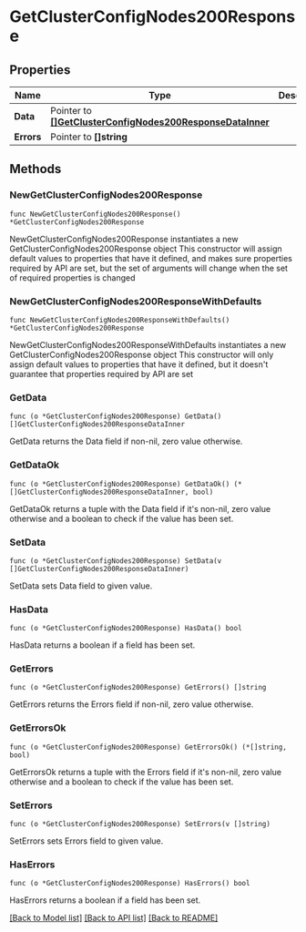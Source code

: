 # GetClusterConfigNodes200Response

## Properties

Name | Type | Description | Notes
------------ | ------------- | ------------- | -------------
**Data** | Pointer to [**[]GetClusterConfigNodes200ResponseDataInner**](GetClusterConfigNodes200ResponseDataInner.md) |  | [optional] 
**Errors** | Pointer to **[]string** |  | [optional] 

## Methods

### NewGetClusterConfigNodes200Response

`func NewGetClusterConfigNodes200Response() *GetClusterConfigNodes200Response`

NewGetClusterConfigNodes200Response instantiates a new GetClusterConfigNodes200Response object
This constructor will assign default values to properties that have it defined,
and makes sure properties required by API are set, but the set of arguments
will change when the set of required properties is changed

### NewGetClusterConfigNodes200ResponseWithDefaults

`func NewGetClusterConfigNodes200ResponseWithDefaults() *GetClusterConfigNodes200Response`

NewGetClusterConfigNodes200ResponseWithDefaults instantiates a new GetClusterConfigNodes200Response object
This constructor will only assign default values to properties that have it defined,
but it doesn't guarantee that properties required by API are set

### GetData

`func (o *GetClusterConfigNodes200Response) GetData() []GetClusterConfigNodes200ResponseDataInner`

GetData returns the Data field if non-nil, zero value otherwise.

### GetDataOk

`func (o *GetClusterConfigNodes200Response) GetDataOk() (*[]GetClusterConfigNodes200ResponseDataInner, bool)`

GetDataOk returns a tuple with the Data field if it's non-nil, zero value otherwise
and a boolean to check if the value has been set.

### SetData

`func (o *GetClusterConfigNodes200Response) SetData(v []GetClusterConfigNodes200ResponseDataInner)`

SetData sets Data field to given value.

### HasData

`func (o *GetClusterConfigNodes200Response) HasData() bool`

HasData returns a boolean if a field has been set.

### GetErrors

`func (o *GetClusterConfigNodes200Response) GetErrors() []string`

GetErrors returns the Errors field if non-nil, zero value otherwise.

### GetErrorsOk

`func (o *GetClusterConfigNodes200Response) GetErrorsOk() (*[]string, bool)`

GetErrorsOk returns a tuple with the Errors field if it's non-nil, zero value otherwise
and a boolean to check if the value has been set.

### SetErrors

`func (o *GetClusterConfigNodes200Response) SetErrors(v []string)`

SetErrors sets Errors field to given value.

### HasErrors

`func (o *GetClusterConfigNodes200Response) HasErrors() bool`

HasErrors returns a boolean if a field has been set.


[[Back to Model list]](../README.md#documentation-for-models) [[Back to API list]](../README.md#documentation-for-api-endpoints) [[Back to README]](../README.md)


